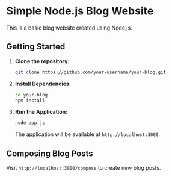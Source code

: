 # Simple Node.js Blog Website

This is a basic blog website created using Node.js.

## Getting Started

1. **Clone the repository:**
    ```bash
    git clone https://github.com/your-username/your-blog.git
    ```

2. **Install Dependencies:**
    ```bash
    cd your-blog
    npm install
    ```

3. **Run the Application:**
    ```bash
    node app.js
    ```
    The application will be available at `http://localhost:3000`.

## Composing Blog Posts

Visit `http://localhost:3000/compose` to create new blog posts.
